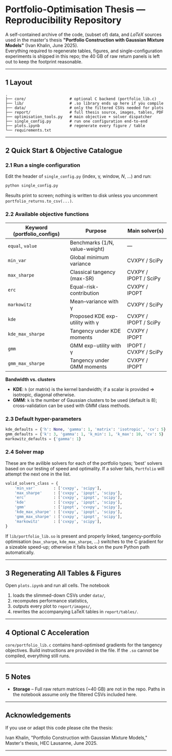 # Portfolio-Optimisation Thesis — Reproducibility Repository

A self-contained archive of the code, (subset of) data, and *LaTeX* sources
used in the master's thesis **"Portfolio Construction with Gaussian Mixture
Models"** (Ivan Khalin, June 2025).  
Everything required to regenerate tables, figures, and single-configuration
experiments is shipped in this repo; the 40 GB of raw return panels is left
out to keep the footprint reasonable.

---

## 1 Layout

```
.
├── core/                   # optional C backend (portfolio_lib.c)
├── lib/                    # .so library ends up here if you compile
├── data/                   # only the filtered CSVs needed for plots
├── report/                 # full thesis source, images, tables, PDF
├── optimisation_tools.py   # main objective + solver dispatcher
├── single_config.py        # run one configuration end-to-end
├── plots.ipynb             # regenerate every figure / table
└── requirements.txt
```

---

## 2 Quick Start & Objective Catalogue

### 2.1 Run a single configuration

Edit the header of `single_config.py` (index, γ, window, *N*, …) and run:

```bash
python single_config.py
```

Results print to screen; nothing is written to disk unless you uncomment `portfolio_returns.to_csv(...)`.

### 2.2 Available objective functions

| Keyword (portfolio_configs) | Purpose | Main solver(s) |
|---|---|---|
| `equal`, `value` | Benchmarks (1/N, value-weight) | — |
| `min_var` | Global minimum variance | CVXPY / SciPy |
| `max_sharpe` | Classical tangency (max-SR) | CVXPY / IPOPT / SciPy |
| `erc` | Equal-risk-contribution | CVXPY / IPOPT |
| `markowitz` | Mean–variance with γ | CVXPY / SciPy |
| `kde` | Proposed KDE exp-utility with γ | CVXPY / IPOPT / SciPy |
| `kde_max_sharpe` | Tangency under KDE moments | CVXPY / IPOPT |
| `gmm` | GMM exp-utility with γ | IPOPT / CVXPY / SciPy |
| `gmm_max_sharpe` | Tangency under GMM moments | CVXPY / IPOPT |

**Bandwidth vs. clusters**
- **KDE**: `h` (or matrix) is the kernel bandwidth; if a scalar is provided ⇒ isotropic, diagonal otherwise.
- **GMM**: `k` is the number of Gaussian clusters to be used (default is 8); cross-validation can be used with GMM class methods.

### 2.3 Default hyper-parameters

```python
kde_defaults = {'h': None, 'gamma': 1, 'matrix': 'isotropic', 'cv': 5}
gmm_defaults = {'k': 3, 'gamma': 1, 'k_min': 1, 'k_max': 10, 'cv': 5}
markowitz_defaults = {'gamma': 1}
```

### 2.4 Solver map

These are the avilible solvers for each of the portfolio types; 'best' solvers based on our testing of speed and optimality.
If a solver fails, `Portfolio` will attempt the next one in the list.

```python
valid_solvers_class = {
    'min_var'        : ['cvxpy', 'scipy'],
    'max_sharpe'     : ['cvxpy', 'ipopt', 'scipy'],
    'erc'            : ['cvxpy', 'ipopt', 'scipy'],
    'kde'            : ['cvxpy', 'ipopt', 'scipy'],
    'gmm'            : ['ipopt', 'cvxpy', 'scipy'],
    'kde_max_sharpe' : ['cvxpy', 'ipopt', 'scipy'],
    'gmm_max_sharpe' : ['cvxpy', 'ipopt', 'scipy'],
    'markowitz'      : ['cvxpy', 'scipy'],
}
```

If `lib/portfolio_lib.so` is present and properly linked,
tangency-portfolio optimisation (`max_sharpe`, `kde_max_sharpe`, …) switches to
the C gradient for a sizeable speed-up; otherwise it falls back on the pure
Python path automatically.

---

## 3 Regenerating All Tables & Figures

Open `plots.ipynb` and run all cells.
The notebook
1. loads the slimmed-down CSVs under `data/`,
2. recomputes performance statistics,
3. outputs every plot to `report/images/`,
4. rewrites the accompanying LaTeX tables in `report/tables/`.

---

## 4 Optional C Acceleration

`core/portfolio_lib.c` contains hand-optimised gradients for the tangency
objectives. Build instructions are provided in the file.
If the `.so` cannot be compiled, everything still runs.

---

## 5 Notes

- **Storage** – Full raw return matrices (~40 GB) are not in the repo. Paths in the notebook assume only the filtered CSVs included here.

---

## Acknowledgements

If you use or adapt this code please cite the thesis:

Ivan Khalin, "Portfolio Construction with Gaussian Mixture Models,"
Master's thesis, HEC Lausanne, June 2025.

---